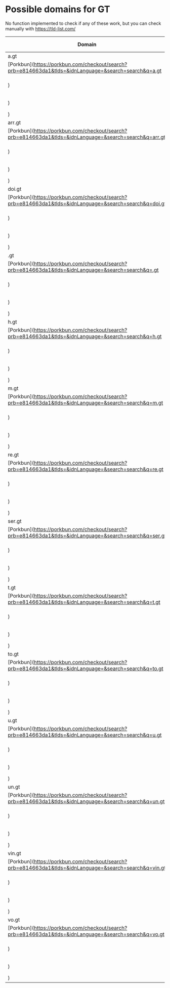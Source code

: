 # Possible domains for GT

No function implemented to check if any of these work, but you can check manually with https://tld-list.com/

| Domain | Porkbun | NameCheap | Google Domains |
|---|---|---|---|
| a.gt | [Porkbun](https://porkbun.com/checkout/search?prb=e814663da1&tlds=&idnLanguage=&search=search&q=a.gt) | [Namecheap](https://www.namecheap.com/domains/registration/results/?domain=a.gt) | [Google](https://domains.google.com/registrar/search?searchTerm=a.gt) |
| arr.gt | [Porkbun](https://porkbun.com/checkout/search?prb=e814663da1&tlds=&idnLanguage=&search=search&q=arr.gt) | [Namecheap](https://www.namecheap.com/domains/registration/results/?domain=arr.gt) | [Google](https://domains.google.com/registrar/search?searchTerm=arr.gt) |
| doi.gt | [Porkbun](https://porkbun.com/checkout/search?prb=e814663da1&tlds=&idnLanguage=&search=search&q=doi.gt) | [Namecheap](https://www.namecheap.com/domains/registration/results/?domain=doi.gt) | [Google](https://domains.google.com/registrar/search?searchTerm=doi.gt) |
| .gt | [Porkbun](https://porkbun.com/checkout/search?prb=e814663da1&tlds=&idnLanguage=&search=search&q=.gt) | [Namecheap](https://www.namecheap.com/domains/registration/results/?domain=.gt) | [Google](https://domains.google.com/registrar/search?searchTerm=.gt) |
| h.gt | [Porkbun](https://porkbun.com/checkout/search?prb=e814663da1&tlds=&idnLanguage=&search=search&q=h.gt) | [Namecheap](https://www.namecheap.com/domains/registration/results/?domain=h.gt) | [Google](https://domains.google.com/registrar/search?searchTerm=h.gt) |
| m.gt | [Porkbun](https://porkbun.com/checkout/search?prb=e814663da1&tlds=&idnLanguage=&search=search&q=m.gt) | [Namecheap](https://www.namecheap.com/domains/registration/results/?domain=m.gt) | [Google](https://domains.google.com/registrar/search?searchTerm=m.gt) |
| re.gt | [Porkbun](https://porkbun.com/checkout/search?prb=e814663da1&tlds=&idnLanguage=&search=search&q=re.gt) | [Namecheap](https://www.namecheap.com/domains/registration/results/?domain=re.gt) | [Google](https://domains.google.com/registrar/search?searchTerm=re.gt) |
| ser.gt | [Porkbun](https://porkbun.com/checkout/search?prb=e814663da1&tlds=&idnLanguage=&search=search&q=ser.gt) | [Namecheap](https://www.namecheap.com/domains/registration/results/?domain=ser.gt) | [Google](https://domains.google.com/registrar/search?searchTerm=ser.gt) |
| t.gt | [Porkbun](https://porkbun.com/checkout/search?prb=e814663da1&tlds=&idnLanguage=&search=search&q=t.gt) | [Namecheap](https://www.namecheap.com/domains/registration/results/?domain=t.gt) | [Google](https://domains.google.com/registrar/search?searchTerm=t.gt) |
| to.gt | [Porkbun](https://porkbun.com/checkout/search?prb=e814663da1&tlds=&idnLanguage=&search=search&q=to.gt) | [Namecheap](https://www.namecheap.com/domains/registration/results/?domain=to.gt) | [Google](https://domains.google.com/registrar/search?searchTerm=to.gt) |
| u.gt | [Porkbun](https://porkbun.com/checkout/search?prb=e814663da1&tlds=&idnLanguage=&search=search&q=u.gt) | [Namecheap](https://www.namecheap.com/domains/registration/results/?domain=u.gt) | [Google](https://domains.google.com/registrar/search?searchTerm=u.gt) |
| un.gt | [Porkbun](https://porkbun.com/checkout/search?prb=e814663da1&tlds=&idnLanguage=&search=search&q=un.gt) | [Namecheap](https://www.namecheap.com/domains/registration/results/?domain=un.gt) | [Google](https://domains.google.com/registrar/search?searchTerm=un.gt) |
| vin.gt | [Porkbun](https://porkbun.com/checkout/search?prb=e814663da1&tlds=&idnLanguage=&search=search&q=vin.gt) | [Namecheap](https://www.namecheap.com/domains/registration/results/?domain=vin.gt) | [Google](https://domains.google.com/registrar/search?searchTerm=vin.gt) |
| vo.gt | [Porkbun](https://porkbun.com/checkout/search?prb=e814663da1&tlds=&idnLanguage=&search=search&q=vo.gt) | [Namecheap](https://www.namecheap.com/domains/registration/results/?domain=vo.gt) | [Google](https://domains.google.com/registrar/search?searchTerm=vo.gt) |
